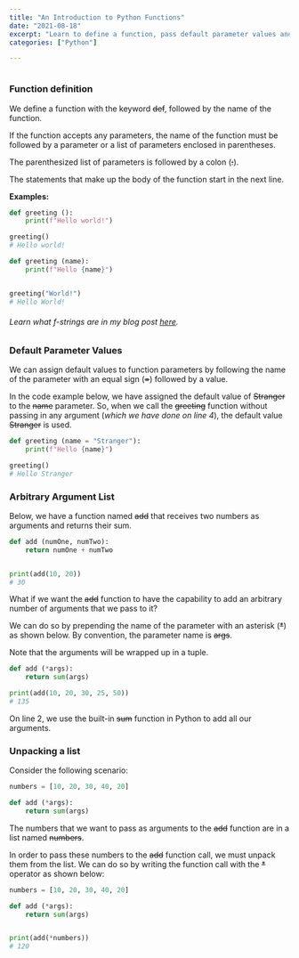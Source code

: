 ```yaml
---
title: "An Introduction to Python Functions"
date: "2021-08-18"
excerpt: "Learn to define a function, pass default parameter values and arbitrary number of arguments and unpack a list"
categories: ["Python"]

---
```


```toc

```

### Function definition

We define a function with the keyword ~~def~~, followed by the name of the function.

If the function accepts any parameters, the name of the function must be followed by a parameter or a list of parameters enclosed in parentheses.

The parenthesized list of parameters is followed by a colon (~~:~~).

The statements that make up the body of the function start in the next line.

**Examples:**

```py {numberLines}
def greeting ():
    print(f"Hello world!")

greeting()
# Hello world!
```

```py {numberLines}
def greeting (name):
    print(f"Hello {name}")


greeting("World!")
# Hello World!
```

###### Learn what _f_-strings are in my blog post [here](https://hemanta.io/python-data-types-strings/).

### Default Parameter Values

We can assign default values to function parameters by following the name of the parameter with an equal sign (~~=~~) followed by a value.

In the code example below, we have assigned the default value of ~~Stranger~~ to the ~~name~~ parameter. So, when we call the ~~greeting~~ function without passing in any argument (_which we have done on line 4_), the default value ~~Stranger~~ is used.

```py {numberLines}
def greeting (name = "Stranger"):
    print(f"Hello {name}")

greeting()
# Hello Stranger
```

### Arbitrary Argument List

Below, we have a function named ~~add~~ that receives two numbers as arguments and returns their sum.

```py {numberLines}
def add (numOne, numTwo):
    return numOne + numTwo


print(add(10, 20))
# 30
```

What if we want the ~~add~~ function to have the capability to add an arbitrary number of arguments that we pass to it?

We can do so by prepending the name of the parameter with an asterisk (~~\*~~) as shown below. By convention, the parameter name is ~~args~~.

Note that the arguments will be wrapped up in a tuple.

```py {numberLines}
def add (*args):
    return sum(args)

print(add(10, 20, 30, 25, 50))
# 135
```

On line 2, we use the built-in ~~sum~~ function in Python to add all our arguments.

### Unpacking a list

Consider the following scenario:

```py {numberLines}
numbers = [10, 20, 30, 40, 20]

def add (*args):
    return sum(args)
```

The numbers that we want to pass as arguments to the ~~add~~ function are in a list named ~~numbers~~.

In order to pass these numbers to the ~~add~~ function call, we must unpack them from the list. We can do so by writing the function call with the ~~\*~~ operator as shown below:

```py {numberLines}
numbers = [10, 20, 30, 40, 20]

def add (*args):
    return sum(args)


print(add(*numbers))
# 120
```
